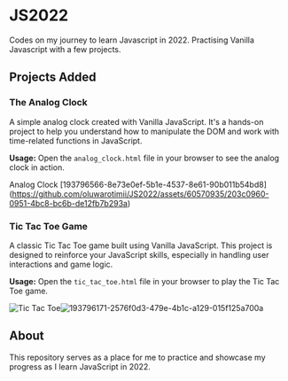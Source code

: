 # JS2022

Codes on my journey to learn Javascript in 2022. Practising Vanilla Javascript with a few projects.

## Projects Added

### The Analog Clock
A simple analog clock created with Vanilla JavaScript. It's a hands-on project to help you understand how to manipulate the DOM and work with time-related functions in JavaScript.

**Usage:**
Open the `analog_clock.html` file in your browser to see the analog clock in action.

Analog Clock  [193796566-8e73e0ef-5b1e-4537-8e61-90b011b54bd8] (https://github.com/oluwarotimii/JS2022/assets/60570935/203c0960-0951-4bc8-bc6b-de12fb7b293a)


### Tic Tac Toe Game
A classic Tic Tac Toe game built using Vanilla JavaScript. This project is designed to reinforce your JavaScript skills, especially in handling user interactions and game logic.

**Usage:**
Open the `tic_tac_toe.html` file in your browser to play the Tic Tac Toe game.

![Tic Tac Toe]()![193796171-2576f0d3-479e-4b1c-a129-015f125a700a](https://github.com/oluwarotimii/JS2022/assets/60570935/d0abcf12-1b0a-40d9-bb04-03b3e7a8f910)


## About
This repository serves as a place for me to practice and showcase my progress as I learn JavaScript in 2022.


